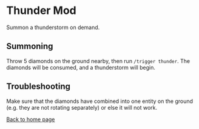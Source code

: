 # Thunder Mod

Summon a thunderstorm on demand.

## Summoning

Throw 5 diamonds on the ground nearby, then run `/trigger thunder`. The diamonds will be consumed, and a thunderstorm will begin.

## Troubleshooting

Make sure that the diamonds have combined into one entity on the ground (e.g. they are not rotating separately) or else it will not work.

[Back to home page](README.md)